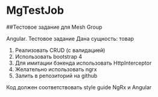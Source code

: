 # MgTestJob
##Тестовое задание для Mesh Group

Angular. Тестовое задание
Дана сущность: товар
    
1. Реализовать CRUD (с валидацией)
2. Использовать bootstrap 4
3. Для имитации бэкенда использовать HttpInterceptor
4. Желательно использовать ngrx
5. Залить в репозиторий на github

Код должен соответствовать style guide NgRx и Angular
